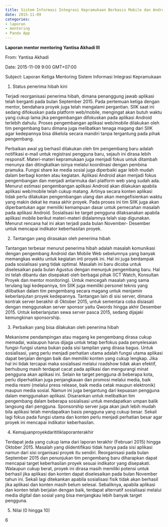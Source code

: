 ```yaml
---
title: Sistem Informasi Integrasi Kepramukaan Berbasis Mobile dan Android - Mentoring 9 November 2015
date: 2015-11-09
categories:
- laporan
- mentoring
- Pandu App
---
```


**Laporan mentor mentoring Yantisa Akhadi III**

From: Yantisa Akhadi 

Date: 2015-11-09 9:00 GMT+07:00 

Subject: Laporan Ketiga Mentoring Sistem Informasi Integrasi Kepramukaan

1. Status penerima hibah kini

Terjadi reorganisasi penerima hibah, dimana penanggung jawab aplikasi telah berganti pada bulan September 2015. Pada pertemuan ketiga dengan mentor, bendahara proyek juga telah mengalami pergantian.
SIIK saat ini sedang difokuskan pada platform web/mobile, mengingat akan butuh waktu yang cukup lama jika pengembangan difokuskan pada aplikasi Android terlebih dahulu. Proses pengembangan aplikasi web/mobile dilakukan oleh tim pengembang baru dimana juga melibatkan tenaga magang dari SIIK agar kedepannya bisa dikelola secara mandiri tanpa tergantung pada pihak pengembang.

Perbaikan awal yg berhasil dilakukan oleh tim pengembang baru adalah notifikasi e-mail untuk registrasi pengguna baru, sejauh ini dirasa lebih responsif. Materi-materi kepramukaan juga menjadi fokus untuk ditambah menunya dan ditingkatkan isinya melalui koordinasi dengan pembina pramuka. Fungsi share ke media sosial juga diperbaiki agar lebih mudah dalam berbagi konten atau kegiatan.
Aplikasi Android akan menjadi fokus pengembangan dan menjadi antarmuka dari platform web yang sudah ada. Menurut estimasi pengembangan aplikasi Android akan dilakukan apabila aplikasi web/mobile telah cukup matang. Artinya secara konten aplikasi tidak perlu dilakukan pengembangan ulang dan akan mengefisienkan waktu yang makin dekat ke masa akhir proyek. Pada proses ini tim SIIK juga akan diperbantukan agar memiliki kemampuan dasar untuk pemecahan masalah pada aplikasi Android.
Sosialisasi ke target pengguna dilaksanakan apabila aplikasi mobile berikut materi-materi didalamnya telah siap digunakan. Menurut rencana hal ini akan terjadi pada bulan November- Desember untuk mencapai indikator keberhasilan proyek.

2. Tantangan yang dirasakan oleh penerima hibah

Tantangan terbesar menurut penerima hibah adalah masalah komunikasi dengan pengembang Android dan Mobile Web sebelumnya yang banyak memangkas waktu untuk kegiatan inti proyek ini. Hal ini juga berdampak pada sosialisasi yang tidak optimal. Masalah ini baru dicoba untuk diselesaikan pada bulan Agustus dengan menunjuk pengembang baru. Hal ini telah dibantu dan disepakati oleh berbagai pihak (ICT Watch, Konsultan Proyek dan mentor monitoring).
Untuk mencegah masalah yang sama terulang lagi kedepannya, tim SIIK juga memiliki personel teknis yang dilibatkan dalam tim pengembang secara magang untuk menjamin keberlanjutan proyek kedepannya.
Tantangan lain di sisi server, dimana kontrak server berakhir di Oktober 2015, untuk sementara coba disiasati dengan menggunakan server sponsor yaitu Qwords hingga akhir Desember 2015. Untuk keberlanjutan sewa server pasca 2015, sedang dijajaki kemungkinan sponsorship.

3. Perbaikan yang bisa dilakukan oleh penerima hibah

Mekanisme pendampingan atau magang ke pengembang dirasa cukup memadai, walaupun harus dijaga untuk tetap berfokus pada penyelesaian fungsi-fungsi utama bukan pada sisi tampilan yang dirasa bagus.
Untuk sosialisasi, yang perlu menjadi perhatian utama adalah fungsi utama aplikasi dapat berjalan dengan baik dan memiliki konten yang cukup lengkap. Jika hal ini tidak tercapai maka sosialisasi melalui roadshow tidak akan efektif, berhubung masih terdapat cacat pada aplikasi dan mengurangi minat pengguna akan aplikasi ini. Selain ke target pengguna di beberapa kota, perlu diperhatikan juga penjangkauan dan promosi melalui media, baik media resmi (melalui press release, baik media cetak maupun elektronik) maupun media sosial. Namun ini juga bergantung dari kepuasan pengguna dalam menggunakan aplikasi. Disarankan untuk melibatkan tim pengembang dalam beberapa sosialisasi untuk mendapatkan umpan balik langsung dari pengguna.
Sponsorship server juga akan jauh lebih mudah bila aplikasi telah mendapatkan basis pengguna yang cukup besar. Sekali lagi fokus pada fungsi utama dan konten perlu menjadi perhatian besar agar proyek ini mencapai indikator keberhasilan.

4. Kemajuanproyekdarititiklaporanterakhir

Terdapat jeda yang cukup lama dari laporan terakhir (Februari 2015) hingga Oktober 2015. Masalah yang diidentifikasi tidak hanya pada sisi aplikasi namun dari sisi organisasi proyek itu sendiri. Reorganisasi pada bulan September 2015 dan penunjukan tim pengembang baru diharapkan dapat mencapai target keberhasilan proyek sesuai indikator yang disepakati.
Walaupun cukup berat, proyek ini dirasa masih memiliki potensi untuk berhasil jika aplikasi dan konten dapat diselesaikan pada bulan November tahun ini. Sekali lagi ditekankan apabila sosialisasi fisik tidak akan berhasil jika aplikasi dan konten masih belum selesai. Sebaliknya, apabila aplikasi dan konten telah berjalan dengan baik, terdapat alternatif sosialisasi melalui media digital dan sosial yang bisa menjangkau lebih banyak target pengguna.

5. Nilai (0 hingga 10) 

6
